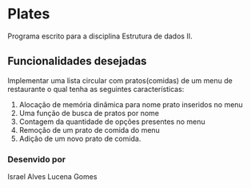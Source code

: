# Plates
Programa escrito para a disciplina Estrutura de dados II. 

## Funcionalidades desejadas
Implementar uma lista circular com pratos(comidas) de um menu de restaurante o qual tenha as seguintes características:

1. Alocação de memória dinâmica para nome prato inseridos no menu
2. Uma função de busca de pratos por nome
3. Contagem da quantidade de opções presentes no menu
4. Remoção de um prato de comida do menu
5. Adição de um novo prato de comida.

### Desenvido por
Israel Alves Lucena Gomes